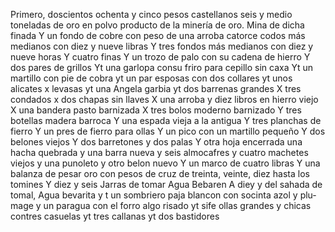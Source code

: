 Primero, doscientos ochenta y cinco pesos castellanos seis y medio toneladas de oro en polvo producto de la minería de oro.
Mina de dicha finada
Y un fondo de cobre con peso de una arroba catorce
codos más medianos con diez y nueve libras
Y tres fondos más medianos con diez y nueve horas
Y cuatro finas
Y un trozo de palo con su cadena de hierro
Y dos pares de grillos
Yt una garlopa consu friro para cepillo sin caxa
Yt un martillo con pie de cobra
yt un par esposas con dos collares
yt unos alicates x levasas
yt una Angela garbia
yt dos barrenas grandes
X tres condados x dos chapas sin llaves
X una arroba y diez libros en hierro viejo
X una bandera pasto barnizada
X tres bolos moderno barnizado
Y tres botellas madera barroca
Y una espada vieja a la antigua
Y tres planchas de fierro
Y un pres de fierro para ollas
Y un pico con un martillo pequeño
Y dos belones viejos
Y dos barretones y dos palas
Y otra hoja encerrada
una hacha quebrada
y una barra nueva y seis almocafres
y cuatro machetes viejos y una punoleto
y otro belon nuevo
Y un marco de cuatro libras
Y una balanza de pesar oro con pesos de cruz de treinta, veinte, diez hasta los tomines
Y diez y seis Jarras de tomar Agua Bebaren
A diey y del sahada de tomal, Agua bevarita y t un sombriero paja blancon con socinta azol y plu- mage y un paragua con el forro algo risado
yt sife ollas grandes y chicas contres casuelas
yt tres callanas
yt dos bastidores